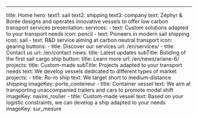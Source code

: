 ---
title: Home 
hero:
  text1: sail
  text2: shipping
  text3: company
  text: Zéphyr & Borée designs and operates innovative vessels to offer low carbon transport services
presentation:
  services:
    - text: Custom solutions adapted to your transport needs
      icon: pencil
    - text: Pioneers in modern sail shipping
      icon: sail
    - text: R&D service aiming at carbon neutral transport
      icon: gearing
  buttons: 
    - title: Discover our services
      url: /en/services/
    - title: Contact us
      url: /en/contact
news: 
  title: Latest updates
  subTitle: Buliding of the first sail cargo ship
  button: 
    title: Learn more
    url: /en/news/ariane-6/
projects:
  title: Custom-made
  subTitle: Projects adapted to your transport needs
  text: We develop vessels dedicated to different types of market
  projects: 
    - title: Ro-ro ship
      text: We target short to medium-distance shipping 
      imageKey: porte_conteneur
    - title: Container vessel
      text: We aim at transporting unaccompanied trailers and cars to promote modal shift
      imageKey: navire_roulier
    - title: Custom-made vessel
      text: Based on your logistic constraints, we can develop a ship adapted to your needs
      imageKey: sur_mesure